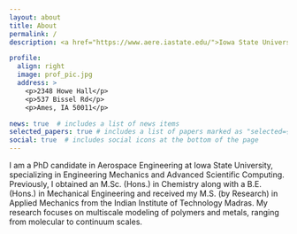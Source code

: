 ```yaml
---
layout: about
title: About
permalink: /
description: <a href="https://www.aere.iastate.edu/">Iowa State University </a> & <a href="https://www.anl.gov/">Argonne National Lab</a>.

profile:
  align: right
  image: prof_pic.jpg
  address: >
    <p>2348 Howe Hall</p>
    <p>537 Bissel Rd</p>
    <p>Ames, IA 50011</p>

news: true  # includes a list of news items
selected_papers: true # includes a list of papers marked as "selected={true}"
social: true  # includes social icons at the bottom of the page
---
```


I am a PhD candidate in Aerospace Engineering at Iowa State University, specializing in Engineering Mechanics and Advanced Scientific Computing. Previously, I obtained an M.Sc. (Hons.) in Chemistry along with a B.E. (Hons.) in Mechanical Engineering and received my M.S. (by Research) in Applied Mechanics from the Indian Institute of Technology Madras. My research focuses on multiscale modeling of polymers and metals, ranging from molecular to continuum scales.

